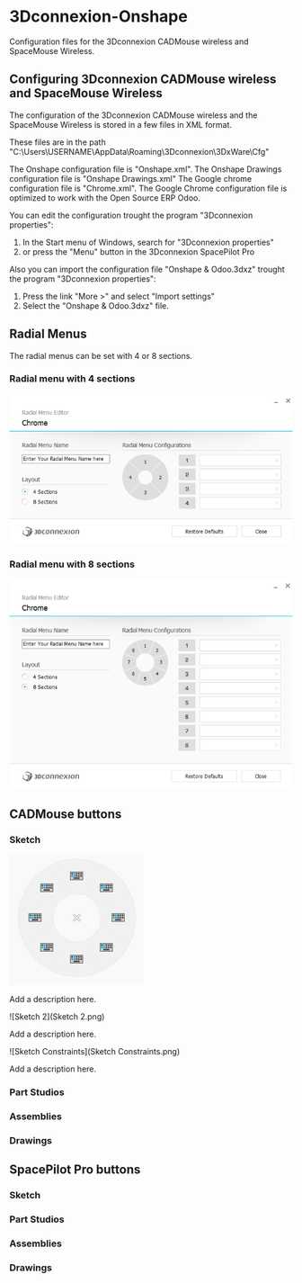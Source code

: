 # 3Dconnexion-Onshape
Configuration files for the 3Dconnexion CADMouse wireless and SpaceMouse Wireless.

## Configuring 3Dconnexion CADMouse wireless and SpaceMouse Wireless
The configuration of the 3Dconnexion CADMouse wireless and the SpaceMouse Wireless is stored in a few files in XML format.

These files are in the path "C:\Users\USERNAME\AppData\Roaming\3Dconnexion\3DxWare\Cfg"

The Onshape configuration file is "Onshape.xml". 
The Onshape Drawings configuration file is "Onshape Drawings.xml"
The Google chrome configuration file is "Chrome.xml". The Google Chrome configuration file is optimized to work with the Open Source ERP Odoo.

You can edit the configuration trought the program "3Dconnexion properties":
1. In the Start menu of Windows, search for "3Dconnexion properties"
2. or press the "Menu" button in the 3Dconnexion SpacePilot Pro

Also you can import the configuration file "Onshape & Odoo.3dxz" trought the program "3Dconnexion properties":
1. Press the link "More >" and select "Import settings"
2. Select the "Onshape & Odoo.3dxz" file.

## Radial Menus
The radial menus can be set with 4 or 8 sections.

### Radial menu with 4 sections
![RadialMenuA](RadialMenuA.png)

### Radial menu with 8 sections
![RadialMenuB](RadialMenuB.png)

## CADMouse buttons
### Sketch
![Odoo](Odoo.png)

Add a description here.

![Sketch 2](Sketch 2.png)

Add a description here.

![Sketch Constraints](Sketch Constraints.png)

Add a description here.

### Part Studios

### Assemblies

### Drawings

## SpacePilot Pro buttons
### Sketch

### Part Studios

### Assemblies

### Drawings
